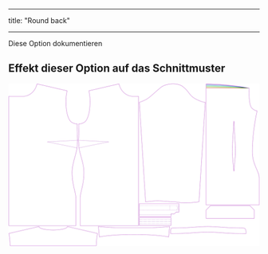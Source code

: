 - - -
title: "Round back"
- - -


<Fixme>

Diese Option dokumentieren

</Fixme>

## Effekt dieser Option auf das Schnittmuster

![Dieses Bild zeigt den Effekt dieser Option, indem es mehrere Varianten überlagert, die einen anderen Wert für diese Option haben](simone_roundback_sample.svg "Effect of this option on the pattern")
